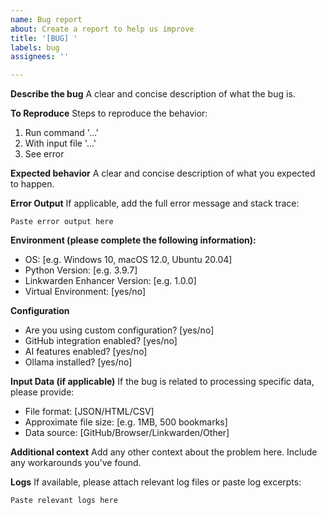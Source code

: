 ```yaml
---
name: Bug report
about: Create a report to help us improve
title: '[BUG] '
labels: bug
assignees: ''

---
```


**Describe the bug**
A clear and concise description of what the bug is.

**To Reproduce**
Steps to reproduce the behavior:
1. Run command '...'
2. With input file '...'
3. See error

**Expected behavior**
A clear and concise description of what you expected to happen.

**Error Output**
If applicable, add the full error message and stack trace:
```
Paste error output here
```

**Environment (please complete the following information):**
- OS: [e.g. Windows 10, macOS 12.0, Ubuntu 20.04]
- Python Version: [e.g. 3.9.7]
- Linkwarden Enhancer Version: [e.g. 1.0.0]
- Virtual Environment: [yes/no]

**Configuration**
- Are you using custom configuration? [yes/no]
- GitHub integration enabled? [yes/no]
- AI features enabled? [yes/no]
- Ollama installed? [yes/no]

**Input Data (if applicable)**
If the bug is related to processing specific data, please provide:
- File format: [JSON/HTML/CSV]
- Approximate file size: [e.g. 1MB, 500 bookmarks]
- Data source: [GitHub/Browser/Linkwarden/Other]

**Additional context**
Add any other context about the problem here. Include any workarounds you've found.

**Logs**
If available, please attach relevant log files or paste log excerpts:
```
Paste relevant logs here
```